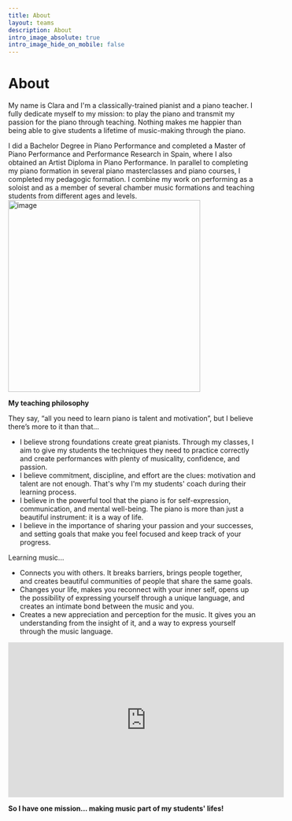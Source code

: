 ```yaml
---
title: About
layout: teams
description: About
intro_image_absolute: true
intro_image_hide_on_mobile: false
---
```


# About

My name is Clara and I'm a classically-trained pianist and a piano teacher. I fully dedicate myself to my mission: to play the piano and transmit my passion for the piano through teaching. Nothing makes me happier than being able to give students a lifetime of music-making through the piano.


I did a Bachelor Degree in Piano Performance and completed a Master of Piano Performance and Performance Research
in Spain, where I also obtained an Artist Diploma in Piano Performance. In parallel to completing my piano formation in several piano masterclasses and piano courses, I completed my pedagogic formation. I combine my work on performing as a soloist and as a member of several chamber music formations and teaching students from different ages and levels. 
 <img width="390" alt="image" src="https://user-images.githubusercontent.com/101880157/160489496-d1804178-0e6d-4792-9127-17dedb4b21d9.png">

**My teaching philosophy**

They say, “all you need to learn piano is talent and motivation”, but I believe there’s more to it than that...

* I believe strong foundations create great pianists. Through my classes, I aim to give my students the techniques they need to practice correctly and create performances with plenty of musicality, confidence, and passion.
* I believe commitment, discipline, and effort are the clues: motivation and talent are not enough. That's why I'm my students' coach during their learning process.
* I believe in the powerful tool that the piano is for self-expression, communication, and mental well-being. The piano is more than just a beautiful instrument: it is a way of life.
* I believe in the importance of sharing your passion and your successes, and setting goals that make you feel focused and keep track of your progress.

Learning music...

* Connects you with others. It breaks barriers, brings people together, and creates beautiful communities of people that share the same goals.
* Changes your life, makes you reconnect with your inner self, opens up the possibility of expressing yourself through a unique language, and creates an intimate bond between the music and you.
* Creates a new appreciation and perception for the music. It gives you an understanding from the insight of it, and a way to express yourself through the music language. 

<iframe width="560" height="315" src="https://www.youtube.com/embed/yjMhR3xBP88" title="YouTube video player" frameborder="0" allow="accelerometer; autoplay; clipboard-write; encrypted-media; gyroscope; picture-in-picture" allowfullscreen></iframe>

**So I have one mission... making music part of my students' lifes!**

